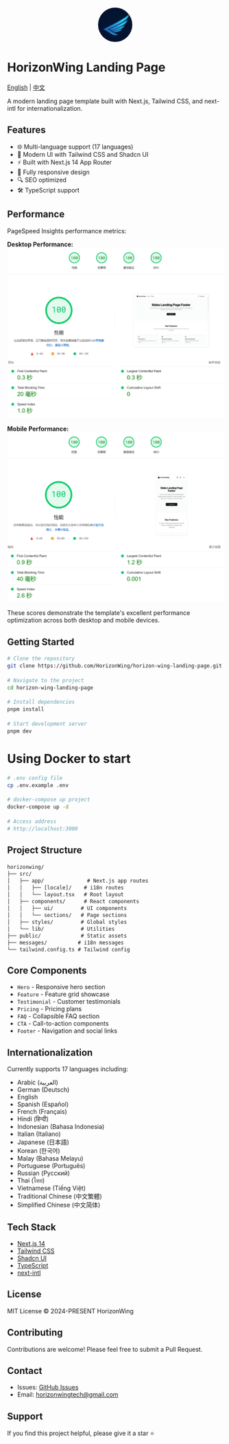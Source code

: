 <p align="center">
  <img src="public/logo.png" alt="HorizonWing Logo" width="80" height="80" style="border-radius: 50%;" />
</p>

# HorizonWing Landing Page

[English](./README.md) | [中文](./README.zh.md)

A modern landing page template built with Next.js, Tailwind CSS, and next-intl for internationalization.

## Features

- 🌐 Multi-language support (17 languages)
- 🎨 Modern UI with Tailwind CSS and Shadcn UI
- ⚡ Built with Next.js 14 App Router
- 📱 Fully responsive design
- 🔍 SEO optimized
- 🛠 TypeScript support

## Performance

PageSpeed Insights performance metrics:

**Desktop Performance:**
![Desktop Performance](docs/1.png)

**Mobile Performance:**
![Mobile Performance](docs/2.png)

These scores demonstrate the template's excellent performance optimization across both desktop and mobile devices.

## Getting Started

```bash
# Clone the repository
git clone https://github.com/HorizonWing/horizon-wing-landing-page.git

# Navigate to the project
cd horizon-wing-landing-page

# Install dependencies
pnpm install

# Start development server
pnpm dev
```

# Using Docker to start

```bash
# .env config file
cp .env.example .env

# docker-compose up project
docker-compose up -d

# Access address
# http://localhost:3000
```

## Project Structure

```shell
horizonwing/
├── src/
│   ├── app/              # Next.js app routes
│   │   ├── [locale]/    # i18n routes
│   │   └── layout.tsx   # Root layout
│   ├── components/      # React components
│   │   ├── ui/         # UI components
│   │   └── sections/   # Page sections
│   ├── styles/         # Global styles
│   └── lib/            # Utilities
├── public/             # Static assets
├── messages/          # i18n messages
└── tailwind.config.ts # Tailwind config
```

## Core Components

- `Hero` - Responsive hero section
- `Feature` - Feature grid showcase
- `Testimonial` - Customer testimonials
- `Pricing` - Pricing plans
- `FAQ` - Collapsible FAQ section
- `CTA` - Call-to-action components
- `Footer` - Navigation and social links

## Internationalization

Currently supports 17 languages including:

- Arabic (العربية)
- German (Deutsch)
- English
- Spanish (Español)
- French (Français)
- Hindi (हिन्दी)
- Indonesian (Bahasa Indonesia)
- Italian (Italiano)
- Japanese (日本語)
- Korean (한국어)
- Malay (Bahasa Melayu)
- Portuguese (Português)
- Russian (Русский)
- Thai (ไทย)
- Vietnamese (Tiếng Việt)
- Traditional Chinese (中文繁體)
- Simplified Chinese (中文简体)

## Tech Stack

- [Next.js 14](https://nextjs.org/)
- [Tailwind CSS](https://tailwindcss.com/)
- [Shadcn UI](https://ui.shadcn.com/)
- [TypeScript](https://www.typescriptlang.org/)
- [next-intl](https://next-intl-docs.vercel.app/)

## License

MIT License © 2024-PRESENT HorizonWing

## Contributing

Contributions are welcome! Please feel free to submit a Pull Request.

## Contact

- Issues: [GitHub Issues](https://github.com/HorizonWing/horizon-wing-landing-page/issues)
- Email: <horizonwingtech@gmail.com>

## Support

If you find this project helpful, please give it a star ⭐️
